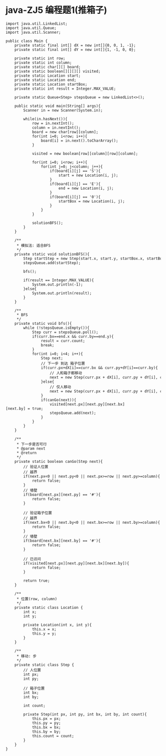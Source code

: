 # java-ZJ5 编程题1(推箱子)


    import java.util.LinkedList;
    import java.util.Queue;
    import java.util.Scanner;
    
    public class Main {
        private static final int[] dX = new int[]{0, 0, 1, -1};
        private static final int[] dY = new int[]{1, -1, 0, 0};
    
        private static int row;
        private static int column;
        private static char[][] board;
        private static boolean[][][][] visited;
        private static Location start;
        private static Location end;
        private static Location startBox;
        private static int result = Integer.MAX_VALUE;
    
        private static Queue<Step> stepsQueue = new LinkedList<>();
    
        public static void main(String[] args){
            Scanner in = new Scanner(System.in);
    
            while(in.hasNext()){
                row = in.nextInt();
                column = in.nextInt();
                board = new char[row][column];
                for(int i=0; i<row; i++){
                    board[i] = in.next().toCharArray();
                }
    
                visited = new boolean[row][column][row][column];
    
                for(int i=0; i<row; i++){
                    for(int j=0; j<column; j++){
                        if(board[i][j] == 'S'){
                            start = new Location(i, j);
                        }
                        if(board[i][j] == 'E'){
                            end = new Location(i, j);
                        }
                        if(board[i][j] == '0'){
                            startBox = new Location(i, j);
                        }
                    }
                }
    
                solutionBFS();
            }
        }
        
        /**
         * 模拟法: 适合BFS
         */
        private static void solutionBFS(){
            Step startStep = new Step(start.x, start.y, startBox.x, startBox.y, 0);
            stepsQueue.add(startStep);
    
            bfs();
    
            if(result == Integer.MAX_VALUE){
                System.out.println(-1);
            }else{
                System.out.println(result);
            }
        }
    
        /**
         * BFS
         */
        private static void bfs(){
            while (!stepsQueue.isEmpty()){
                Step curr = stepsQueue.poll();
                if(curr.bx==end.x && curr.by==end.y){
                    result = curr.count;
                    break;
                }
                for(int i=0; i<4; i++){
                    Step next;
                    // 下一步 到达 箱子位置
                    if(curr.px+dX[i]==curr.bx && curr.py+dY[i]==curr.by){
                        // 人和箱子都移动
                        next = new Step(curr.px + dX[i], curr.py + dY[i], curr.bx + dX[i], curr.by + dY[i], curr.count + 1);
                    }else{
                        // 仅人移动
                        next = new Step(curr.px + dX[i], curr.py + dY[i], curr.bx, curr.by, curr.count + 1);
                    }
                    if(canGo(next)){
                        visited[next.px][next.py][next.bx][next.by] = true;
                        stepsQueue.add(next);
                    }
                }
            }
        }
        
        /**
         * 下一步是否可行
         * @param next
         * @return
         */
        private static boolean canGo(Step next){
            // 验证人位置
            // 越界
            if(next.px<0 || next.py<0 || next.px>=row || next.py>=column){
                return false;
            }
            // 墙壁
            if(board[next.px][next.py] == '#'){
                return false;
            }
            
            // 验证箱子位置
            // 越界
            if(next.bx<0 || next.by<0 || next.bx>=row || next.by>=column){
                return false;
            }
            // 墙壁
            if(board[next.bx][next.by] == '#'){
                return false;
            }
    
            // 已访问
            if(visited[next.px][next.py][next.bx][next.by]){
                return false;
            }
    
            return true;
        }
    
        /**
         * 位置(row, column)
         */
        private static class Location {
            int x;
            int y;
    
            private Location(int x, int y){
                this.x = x;
                this.y = y;
            }
        }
    
        /**
         * 移动: 步
         */
        private static class Step {
            // 人位置
            int px;
            int py;
    
            // 箱子位置
            int bx;
            int by;
    
            int count;
    
            private Step(int px, int py, int bx, int by, int count){
                this.px = px;
                this.py = py;
                this.bx = bx;
                this.by = by;
                this.count = count;
            }
        }
    }

  

